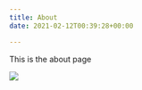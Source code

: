 ```yaml
---
title: About
date: 2021-02-12T00:39:28+00:00

---
```

This is the about page

![](https://res.cloudinary.com/searchable-museum/image/upload/v1612916553/OpenAccess/NMAAHC-2015_185_001_1_r6iwhj.jpg)